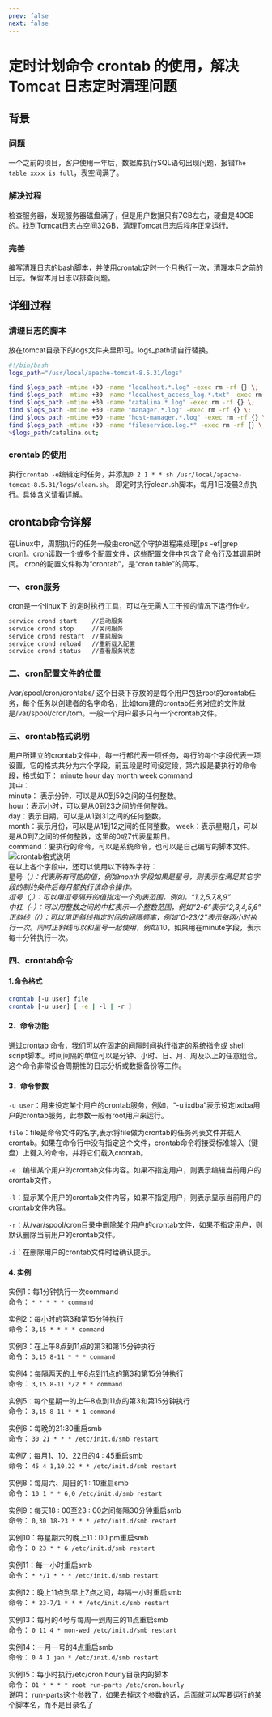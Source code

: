 ```yaml
---
prev: false
next: false
---
```

# 定时计划命令 crontab 的使用，解决 Tomcat 日志定时清理问题
## 背景
### 问题
一个之前的项目，客户使用一年后，数据库执行SQL语句出现问题，报错`The table xxxx is full`，表空间满了。
### 解决过程
检查服务器，发现服务器磁盘满了，但是用户数据只有7GB左右，硬盘是40GB的。找到Tomcat日志占空间32GB，清理Tomcat日志后程序正常运行。
### 完善
编写清理日志的bash脚本，并使用crontab定时一个月执行一次，清理本月之前的日志。保留本月日志以排查问题。
## 详细过程
### 清理日志的脚本
放在tomcat目录下的logs文件夹里即可。logs_path请自行替换。
```bash
#!/bin/bash
logs_path="/usr/local/apache-tomcat-8.5.31/logs"

find $logs_path -mtime +30 -name "localhost.*.log" -exec rm -rf {} \;
find $logs_path -mtime +30 -name "localhost_access_log.*.txt" -exec rm -rf {} \;
find $logs_path -mtime +30 -name "catalina.*.log" -exec rm -rf {} \;
find $logs_path -mtime +30 -name "manager.*.log" -exec rm -rf {} \;
find $logs_path -mtime +30 -name "host-manager.*.log" -exec rm -rf {} \;
find $logs_path -mtime +30 -name "fileservice.log.*" -exec rm -rf {} \;
>$logs_path/catalina.out;
```
### crontab 的使用
执行`crontab -e`编辑定时任务，并添加`0 2 1 * * sh /usr/local/apache-tomcat-8.5.31/logs/clean.sh`。
即定时执行clean.sh脚本，每月1日凌晨2点执行。具体含义请看详解。
## crontab命令详解
在Linux中，周期执行的任务一般由cron这个守护进程来处理[ps -ef|grep cron]。cron读取一个或多个配置文件，这些配置文件中包含了命令行及其调用时间。
cron的配置文件称为“crontab”，是“cron table”的简写。
### 一、cron服务
cron是一个linux下 的定时执行工具，可以在无需人工干预的情况下运行作业。
```bash
service crond start    //启动服务
service crond stop     //关闭服务
service crond restart  //重启服务
service crond reload   //重新载入配置
service crond status   //查看服务状态 
```
### 二、cron配置文件的位置
/var/spool/cron/crontabs/ 这个目录下存放的是每个用户包括root的crontab任务，每个任务以创建者的名字命名，比如tom建的crontab任务对应的文件就是/var/spool/cron/tom。一般一个用户最多只有一个crontab文件。
### 三、crontab格式说明
用户所建立的crontab文件中，每一行都代表一项任务，每行的每个字段代表一项设置，它的格式共分为六个字段，前五段是时间设定段，第六段是要执行的命令段，格式如下：
minute hour day month week command  
其中：     
minute： 表示分钟，可以是从0到59之间的任何整数。   
hour：表示小时，可以是从0到23之间的任何整数。  
day：表示日期，可以是从1到31之间的任何整数。   
month：表示月份，可以是从1到12之间的任何整数。 
week：表示星期几，可以是从0到7之间的任何整数，这里的0或7代表星期日。  
command：要执行的命令，可以是系统命令，也可以是自己编写的脚本文件。   
![crontab格式说明](/img/linux/1-1.png)  
在以上各个字段中，还可以使用以下特殊字符：   
星号（*）：代表所有可能的值，例如month字段如果是星号，则表示在满足其它字段的制约条件后每月都执行该命令操作。   
逗号（,）：可以用逗号隔开的值指定一个列表范围，例如，“1,2,5,7,8,9”    
中杠（-）：可以用整数之间的中杠表示一个整数范围，例如“2-6”表示“2,3,4,5,6”   
正斜线（/）：可以用正斜线指定时间的间隔频率，例如“0-23/2”表示每两小时执行一次。同时正斜线可以和星号一起使用，例如*/10，如果用在minute字段，表示每十分钟执行一次。
### 四、crontab命令
#### 1.命令格式
```bash
crontab [-u user] file
crontab [-u user] [ -e | -l | -r ]
```
#### 2．命令功能
通过crontab 命令，我们可以在固定的间隔时间执行指定的系统指令或 shell script脚本。时间间隔的单位可以是分钟、小时、日、月、周及以上的任意组合。这个命令非常设合周期性的日志分析或数据备份等工作。
#### 3．命令参数

`-u user`：用来设定某个用户的crontab服务，例如，“-u ixdba”表示设定ixdba用户的crontab服务，此参数一般有root用户来运行。
  
`file`：file是命令文件的名字,表示将file做为crontab的任务列表文件并载入crontab。如果在命令行中没有指定这个文件，crontab命令将接受标准输入（键盘）上键入的命令，并将它们载入crontab。
   
`-e`：编辑某个用户的crontab文件内容。如果不指定用户，则表示编辑当前用户的crontab文件。
  
`-l`：显示某个用户的crontab文件内容，如果不指定用户，则表示显示当前用户的crontab文件内容。
    
`-r`：从/var/spool/cron目录中删除某个用户的crontab文件，如果不指定用户，则默认删除当前用户的crontab文件。
 
`-i`：在删除用户的crontab文件时给确认提示。
#### 4. 实例
实例1：每1分钟执行一次command     
命令：
`* * * * * command`

实例2：每小时的第3和第15分钟执行      
命令：
`3,15 * * * * command`

实例3：在上午8点到11点的第3和第15分钟执行        
命令：
`3,15 8-11 * * * command`
    
实例4：每隔两天的上午8点到11点的第3和第15分钟执行        
命令：
`3,15 8-11 */2 * * command`

实例5：每个星期一的上午8点到11点的第3和第15分钟执行       
命令：
`3,15 8-11 * * 1 command`

实例6：每晚的21:30重启smb       
命令：
`30 21 * * * /etc/init.d/smb restart`

实例7：每月1、10、22日的4 : 45重启smb      
命令：
`45 4 1,10,22 * * /etc/init.d/smb restart`

实例8：每周六、周日的1 : 10重启smb      
命令：
`10 1 * * 6,0 /etc/init.d/smb restart`

实例9：每天18 : 00至23 : 00之间每隔30分钟重启smb      
命令：
`0,30 18-23 * * * /etc/init.d/smb restart`

实例10：每星期六的晚上11 : 00 pm重启smb         
命令：
`0 23 * * 6 /etc/init.d/smb restart`

实例11：每一小时重启smb      
命令：
`* */1 * * * /etc/init.d/smb restart`

实例12：晚上11点到早上7点之间，每隔一小时重启smb        
命令：
`* 23-7/1 * * * /etc/init.d/smb restart`

实例13：每月的4号与每周一到周三的11点重启smb      
命令：
`0 11 4 * mon-wed /etc/init.d/smb restart`

实例14：一月一号的4点重启smb       
命令：
`0 4 1 jan * /etc/init.d/smb restart`

实例15：每小时执行/etc/cron.hourly目录内的脚本        
命令：
`01 * * * * root run-parts /etc/cron.hourly`        
说明：
run-parts这个参数了，如果去掉这个参数的话，后面就可以写要运行的某个脚本名，而不是目录名了
